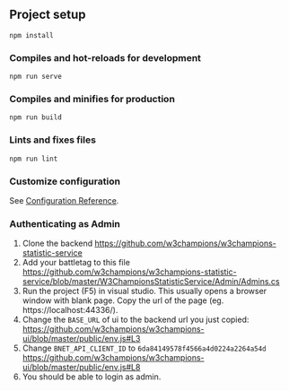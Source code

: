 ## Project setup

```
npm install
```

### Compiles and hot-reloads for development

```
npm run serve
```

### Compiles and minifies for production

```
npm run build
```

### Lints and fixes files

```
npm run lint
```

### Customize configuration

See [Configuration Reference](https://cli.vuejs.org/config/).

### Authenticating as Admin
1) Clone the backend https://github.com/w3champions/w3champions-statistic-service
2) Add your battletag to this file https://github.com/w3champions/w3champions-statistic-service/blob/master/W3ChampionsStatisticService/Admin/Admins.cs
3) Run the project (F5) in visual studio. This usually opens a browser window with blank page. Copy the url of the page (eg. https://localhost:44336/).
4) Change the `BASE_URL` of ui to the backend url you just copied: https://github.com/w3champions/w3champions-ui/blob/master/public/env.js#L3
5) Change `BNET_API_CLIENT_ID` to `6da84149578f4566a4d0224a2264a54d` https://github.com/w3champions/w3champions-ui/blob/master/public/env.js#L8
6) You should be able to login as admin.
